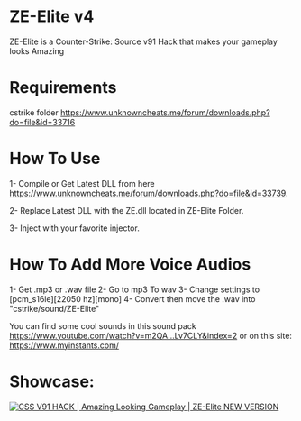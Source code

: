 # ZE-Elite v4
ZE-Elite is a Counter-Strike: Source v91 Hack that makes your gameplay looks Amazing

# Requirements
cstrike folder https://www.unknowncheats.me/forum/downloads.php?do=file&id=33716

# How To Use
1- Compile or Get Latest DLL from here https://www.unknowncheats.me/forum/downloads.php?do=file&id=33739.

2- Replace Latest DLL with the ZE.dll located in ZE-Elite Folder.

3- Inject with your favorite injector.

# How To Add More Voice Audios
1- Get .mp3 or .wav file
2- Go to mp3 To wav
3- Change settings to [pcm_s16le][22050 hz][mono]
4- Convert then move the .wav into "cstrike/sound/ZE-Elite"

You can find some cool sounds in this sound pack https://www.youtube.com/watch?v=m2QA...Lv7CLY&index=2 or on this site: https://www.myinstants.com/

# Showcase:

[![CSS V91 HACK | Amazing Looking Gameplay | ZE-Elite NEW VERSION](http://i.imgur.com/KUG72Ww.png)](https://www.youtube.com/watch?v=oVNlsJwOjwg "CSS V91 HACK | Amazing Looking Gameplay | ZE-Elite NEW VERSION")
